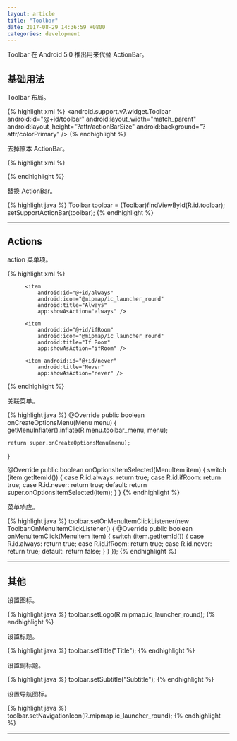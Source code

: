 ```yaml
---
layout: article
title: "Toolbar"
date: 2017-08-29 14:36:59 +0800
categories: development
---
```


Toolbar 在 Android 5.0 推出用来代替 ActionBar。

## 基础用法

Toolbar 布局。

{% highlight xml %}
<android.support.v7.widget.Toolbar
    android:id="@+id/toolbar"
    android:layout_width="match_parent"
    android:layout_height="?attr/actionBarSize"
    android:background="?attr/colorPrimary" />
{% endhighlight %}

去掉原本 ActionBar。

{% highlight xml %}
<style
    name="AppTheme"
    parent="Theme.AppCompat.Light.NoActionBar">
</style>
{% endhighlight %}

替换 ActionBar。

{% highlight java %}
Toolbar toolbar = (Toolbar)findViewById(R.id.toolbar);
setSupportActionBar(toolbar);
{% endhighlight %}

---

## Actions

action 菜单项。

{% highlight xml %}
<?xml version="1.0" encoding="utf-8"?>
<menu
    xmlns:android="http://schemas.android.com/apk/res/android"
    xmlns:app="http://schemas.android.com/apk/res-auto">

    <item
        android:id="@+id/always"
        android:icon="@mipmap/ic_launcher_round"
        android:title="Always"
        app:showAsAction="always" />

    <item
        android:id="@+id/ifRoom"
        android:icon="@mipmap/ic_launcher_round"
        android:title="If Room"
        app:showAsAction="ifRoom" />

    <item android:id="@+id/never"
        android:title="Never"
        app:showAsAction="never" />

</menu>
{% endhighlight %}

关联菜单。

{% highlight java %}
@Override
public boolean onCreateOptionsMenu(Menu menu) {
    getMenuInflater().inflate(R.menu.toolbar_menu, menu);

    return super.onCreateOptionsMenu(menu);
}

@Override
public boolean onOptionsItemSelected(MenuItem item) {
    switch (item.getItemId()) {
        case R.id.always:
            return true;
        case R.id.ifRoom:
            return true;
        case R.id.never:
            return true;
        default:
            return super.onOptionsItemSelected(item);
    }
}
{% endhighlight %}

菜单响应。

{% highlight java %}
toolbar.setOnMenuItemClickListener(new Toolbar.OnMenuItemClickListener() {
    @Override
    public boolean onMenuItemClick(MenuItem item) {
        switch (item.getItemId()) {
            case R.id.always:
                return true;
            case R.id.ifRoom:
                return true;
            case R.id.never:
                return true;
            default:
                return false;
        }
    }
});
{% endhighlight %}

---

## 其他

设置图标。

{% highlight java %}
toolbar.setLogo(R.mipmap.ic_launcher_round);
{% endhighlight %}

设置标题。

{% highlight java %}
toolbar.setTitle("Title");
{% endhighlight %}

设置副标题。

{% highlight java %}
toolbar.setSubtitle("Subtitle");
{% endhighlight %}

设置导航图标。

{% highlight java %}
toolbar.setNavigationIcon(R.mipmap.ic_launcher_round);
{% endhighlight %}

---
